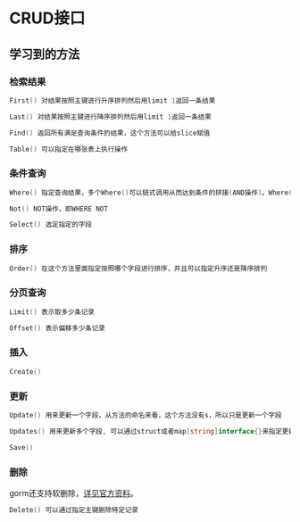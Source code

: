 # CRUD接口

## 学习到的方法

### 检索结果

```go
First() 对结果按照主键进行升序排列然后用limit 1返回一条结果
```

```go
Last() 对结果按照主键进行降序排列然后用limit 1返回一条结果
```

```go
Find() 返回所有满足查询条件的结果，这个方法可以给slice赋值
```

```go
Table() 可以指定在哪张表上执行操作
```

### 条件查询

```go
Where() 指定查询结果，多个Where()可以链式调用从而达到条件的拼接(AND操作)。Where()的参数可以用LIKE, IN, != 等语法。
```

```go
Not() NOT操作，即WHERE NOT
```


```go
Select() 选定指定的字段
```

### 排序

```go
Order() 在这个方法里面指定按照哪个字段进行排序，并且可以指定升序还是降序排列
```

### 分页查询

```go
Limit() 表示取多少条记录
```

```go
Offset() 表示偏移多少条记录
```

### 插入

```go
Create()
```

### 更新

```go
Update() 用来更新一个字段，从方法的命名来看，这个方法没有s，所以只是更新一个字段
```

```go
Updates() 用来更新多个字段, 可以通过struct或者map[string]interface{}来指定更新的值，这个方法的名字最后包含一个s，所以可以用来更新多个字段
```

```go
Save()
```

### 删除

gorm还支持软删除，[详见官方资料](https://gorm.io/zh_CN/docs/delete.html)。
```go
Delete() 可以通过指定主键删除特定记录
```